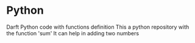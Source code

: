 # Python
Darft Python code with functions definition
This a python repository with the function 'sum'
It can help in adding two numbers
